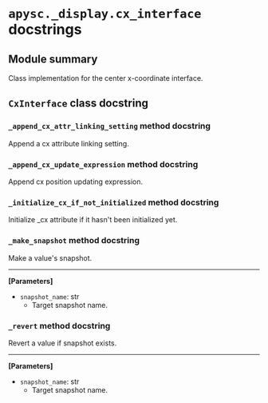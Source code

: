 # `apysc._display.cx_interface` docstrings

## Module summary

Class implementation for the center x-coordinate interface.

## `CxInterface` class docstring

### `_append_cx_attr_linking_setting` method docstring

Append a cx attribute linking setting.

### `_append_cx_update_expression` method docstring

Append cx position updating expression.

### `_initialize_cx_if_not_initialized` method docstring

Initialize _cx attribute if it hasn't been initialized yet.

### `_make_snapshot` method docstring

Make a value's snapshot.<hr>

**[Parameters]**

- `snapshot_name`: str
  - Target snapshot name.

### `_revert` method docstring

Revert a value if snapshot exists.<hr>

**[Parameters]**

- `snapshot_name`: str
  - Target snapshot name.